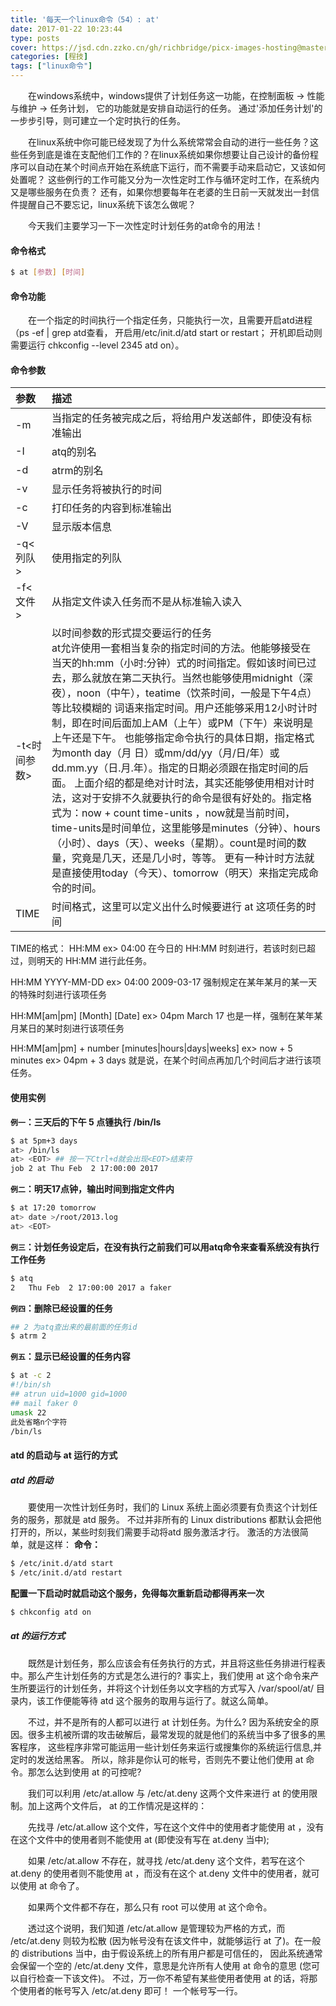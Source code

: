 ```yaml
---
title: '每天一个linux命令（54）: at'
date: 2017-01-22 10:23:44
type: posts
cover: https://jsd.cdn.zzko.cn/gh/richbridge/picx-images-hosting@master/thumbnail/audit.avif
categories: [程技]
tags: ["linux命令"]
---
```

　　在windows系统中，windows提供了计划任务这一功能，在控制面板 -> 性能与维护 -> 任务计划， 它的功能就是安排自动运行的任务。 通过'添加任务计划'的一步步引导，则可建立一个定时执行的任务。
<!--more -->
　　在linux系统中你可能已经发现了为什么系统常常会自动的进行一些任务？这些任务到底是谁在支配他们工作的？在linux系统如果你想要让自己设计的备份程序可以自动在某个时间点开始在系统底下运行，而不需要手动来启动它，又该如何处置呢？ 这些例行的工作可能又分为一次性定时工作与循环定时工作，在系统内又是哪些服务在负责？ 还有，如果你想要每年在老婆的生日前一天就发出一封信件提醒自己不要忘记，linux系统下该怎么做呢？

　　今天我们主要学习一下一次性定时计划任务的at命令的用法！
#### 命令格式
```bash
$ at [参数] [时间]
```
#### 命令功能
　　在一个指定的时间执行一个指定任务，只能执行一次，且需要开启atd进程（ps -ef | grep atd查看， 开启用/etc/init.d/atd start or restart； 开机即启动则需要运行 chkconfig --level 2345 atd on）。

#### 命令参数
| 参数 | 描述 |
| :- | :- |
| -m | 当指定的任务被完成之后，将给用户发送邮件，即使没有标准输出 |
| -I | atq的别名 |
| -d | atrm的别名 |
| -v | 显示任务将被执行的时间 |
| -c | 打印任务的内容到标准输出 |
| -V | 显示版本信息 |
| -q<列队> | 使用指定的列队 |
| -f<文件> | 从指定文件读入任务而不是从标准输入读入 |
| -t<时间参数> | 以时间参数的形式提交要运行的任务<br>at允许使用一套相当复杂的指定时间的方法。他能够接受在当天的hh:mm（小时:分钟）式的时间指定。假如该时间已过去，那么就放在第二天执行。当然也能够使用midnight（深夜），noon（中午），teatime（饮茶时间，一般是下午4点）等比较模糊的 词语来指定时间。用户还能够采用12小时计时制，即在时间后面加上AM（上午）或PM（下午）来说明是上午还是下午。 也能够指定命令执行的具体日期，指定格式为month day（月 日）或mm/dd/yy（月/日/年）或dd.mm.yy（日.月.年）。指定的日期必须跟在指定时间的后面。 上面介绍的都是绝对计时法，其实还能够使用相对计时法，这对于安排不久就要执行的命令是很有好处的。指定格式为：now + count time-units ，now就是当前时间，time-units是时间单位，这里能够是minutes（分钟）、hours（小时）、days（天）、weeks（星期）。count是时间的数量，究竟是几天，还是几小时，等等。 更有一种计时方法就是直接使用today（今天）、tomorrow（明天）来指定完成命令的时间。 |
| TIME | 时间格式，这里可以定义出什么时候要进行 at 这项任务的时间|
TIME的格式：
HH:MM
ex> 04:00
在今日的 HH:MM 时刻进行，若该时刻已超过，则明天的 HH:MM 进行此任务。

HH:MM YYYY-MM-DD
ex> 04:00 2009-03-17
强制规定在某年某月的某一天的特殊时刻进行该项任务

HH:MM[am|pm] [Month] [Date]
ex> 04pm March 17
也是一样，强制在某年某月某日的某时刻进行该项任务

HH:MM[am|pm] + number [minutes|hours|days|weeks]
ex> now + 5 minutes
ex> 04pm + 3 days
就是说，在某个时间点再加几个时间后才进行该项任务。

#### 使用实例
**`例一`：三天后的下午 5 点锺执行 /bin/ls**
```bash
$ at 5pm+3 days
at> /bin/ls
at> <EOT> ## 按一下Ctrl+d就会出现<EOT>结束符
job 2 at Thu Feb  2 17:00:00 2017
```
**`例二`：明天17点钟，输出时间到指定文件内**
```bash
$ at 17:20 tomorrow
at> date >/root/2013.log   
at> <EOT>
```
**`例三`：计划任务设定后，在没有执行之前我们可以用atq命令来查看系统没有执行工作任务**
```bash
$ atq
2	Thu Feb  2 17:00:00 2017 a faker
```
**`例四`：删除已经设置的任务**
```bash
## 2 为atq查出来的最前面的任务id
$ atrm 2
```
**`例五`：显示已经设置的任务内容**
```bash
$ at -c 2
#!/bin/sh
## atrun uid=1000 gid=1000
## mail faker 0
umask 22
此处省略n个字符
/bin/ls
```
#### atd 的启动与 at 运行的方式
##### atd 的启动
　　要使用一次性计划任务时，我们的 Linux 系统上面必须要有负责这个计划任务的服务，那就是 atd 服务。 不过并非所有的 Linux distributions 都默认会把他打开的，所以，某些时刻我们需要手动将atd 服务激活才行。 激活的方法很简单，就是这样：
**命令：**
```bash
$ /etc/init.d/atd start
$ /etc/init.d/atd restart
```
**配置一下启动时就启动这个服务，免得每次重新启动都得再来一次**
```bash
$ chkconfig atd on
```
##### at 的运行方式
　　既然是计划任务，那么应该会有任务执行的方式，并且将这些任务排进行程表中。那么产生计划任务的方式是怎么进行的? 事实上，我们使用 at 这个命令来产生所要运行的计划任务，并将这个计划任务以文字档的方式写入 /var/spool/at/ 目录内，该工作便能等待 atd 这个服务的取用与运行了。就这么简单。

　　不过，并不是所有的人都可以进行 at 计划任务。为什么? 因为系统安全的原因。很多主机被所谓的攻击破解后，最常发现的就是他们的系统当中多了很多的黑客程序， 这些程序非常可能运用一些计划任务来运行或搜集你的系统运行信息,并定时的发送给黑客。 所以，除非是你认可的帐号，否则先不要让他们使用 at 命令。那怎么达到使用 at 的可控呢?

　　我们可以利用 /etc/at.allow 与 /etc/at.deny 这两个文件来进行 at 的使用限制。加上这两个文件后， at 的工作情况是这样的：

　　先找寻 /etc/at.allow 这个文件，写在这个文件中的使用者才能使用 at ，没有在这个文件中的使用者则不能使用 at (即使没有写在 at.deny 当中);

　　如果 /etc/at.allow 不存在，就寻找 /etc/at.deny 这个文件，若写在这个 at.deny 的使用者则不能使用 at ，而没有在这个 at.deny 文件中的使用者，就可以使用 at 命令了。

　　如果两个文件都不存在，那么只有 root 可以使用 at 这个命令。

　　透过这个说明，我们知道 /etc/at.allow 是管理较为严格的方式，而 /etc/at.deny 则较为松散 (因为帐号没有在该文件中，就能够运行 at 了)。在一般的 distributions 当中，由于假设系统上的所有用户都是可信任的， 因此系统通常会保留一个空的 /etc/at.deny 文件，意思是允许所有人使用 at 命令的意思 (您可以自行检查一下该文件)。 不过，万一你不希望有某些使用者使用 at 的话，将那个使用者的帐号写入 /etc/at.deny 即可！ 一个帐号写一行。
